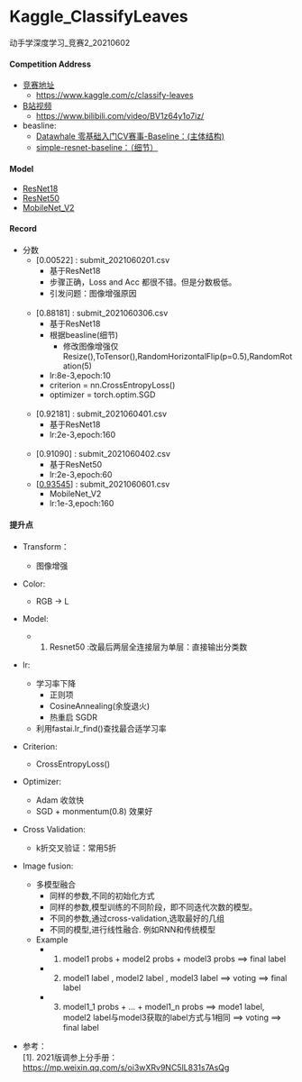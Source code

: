 # Kaggle_ClassifyLeaves
动手学深度学习_竞赛2_20210602

#### Competition Address
* [竞赛地址](#https://www.kaggle.com/c/classify-leaves)<br>
    * https://www.kaggle.com/c/classify-leaves
* [B站视频](#https://www.bilibili.com/video/BV1z64y1o7iz/)<br>
    * https://www.bilibili.com/video/BV1z64y1o7iz/
* beasline:
    * [Datawhale 零基础入门CV赛事-Baseline：(主体结构)](https://tianchi.aliyun.com/notebook-ai/detail?postId=108342)
    * [simple-resnet-baseline：（细节）](https://www.kaggle.com/nekokiku/simple-resnet-baseline)


#### Model
* [ResNet18](https://github.com/standbyme-ge/Kaggle_ClassifyLeaves-/blob/main/Model/ResNet18_model)
* [ResNet50](https://github.com/standbyme-ge/Kaggle_ClassifyLeaves-/blob/main/Model/ResNet50_model)
* [MobileNet_V2](https://github.com/standbyme-ge/Kaggle_ClassifyLeaves-/blob/main/Model/Mobilenet_model)


#### Record 

* 分数
  * [0.00522] : submit_2021060201.csv
    * 基于ResNet18
    * 步骤正确，Loss and Acc 都很不错。但是分数极低。
    * 引发问题：图像增强原因
    <br>
  * [0.88181] : submit_2021060306.csv
    * 基于ResNet18
    * 根据beasline(细节)
      * 修改图像增强仅Resize(),ToTensor(),RandomHorizontalFlip(p=0.5),RandomRotation(5)
    * lr:8e-3,epoch:10
    * criterion = nn.CrossEntropyLoss()
    * optimizer = torch.optim.SGD
    <br>
  * [0.92181] : submit_2021060401.csv
    * 基于ResNet18
    * lr:2e-3,epoch:160
    <br>
  * [0.91090] : submit_2021060402.csv 
    * 基于ResNet50
    * lr:2e-3,epoch:60
  * [[0.93545](https://github.com/standbyme-ge/Kaggle_ClassifyLeaves-/blob/main/Code/0.93545_Mobinet_model)] : submit_2021060601.csv 
    * MobileNet_V2
    * lr:1e-3,epoch:160


#### 提升点

   * Transform：
      * 图像增强
   * Color:
      * RGB -> L
   * Model:
      * 1. Resnet50 :改最后两层全连接层为单层：直接输出分类数
   * lr:
      
      * 学习率下降
         * 正则项
         * CosineAnnealing(余旋退火)
         * 热重启 SGDR
      * 利用fastai.lr_find()查找最合适学习率
   * Criterion:
      * CrossEntropyLoss()
   * Optimizer:
      * Adam 收敛快
      * SGD + monmentum(0.8) 效果好
   * Cross Validation:
      * k折交叉验证：常用5折
   * Image fusion:
      * 多模型融合
         * 同样的参数,不同的初始化方式
         * 同样的参数,模型训练的不同阶段，即不同迭代次数的模型。
         * 不同的参数,通过cross-validation,选取最好的几组
         * 不同的模型,进行线性融合. 例如RNN和传统模型
      * Example
         * 1. model1 probs + model2 probs + model3 probs ==> final label
         * 2. model1 label , model2 label , model3 label ==> voting ==> final label
         * 3. model1_1 probs + ... + model1_n probs ==> mode1 label, <br>
              model2 label与model3获取的label方式与1相同  ==> voting ==> final label
   * 参考：<br>
      [1]. 2021版调参上分手册：https://mp.weixin.qq.com/s/oi3wXRv9NC5lL831s7AsQg<br>
